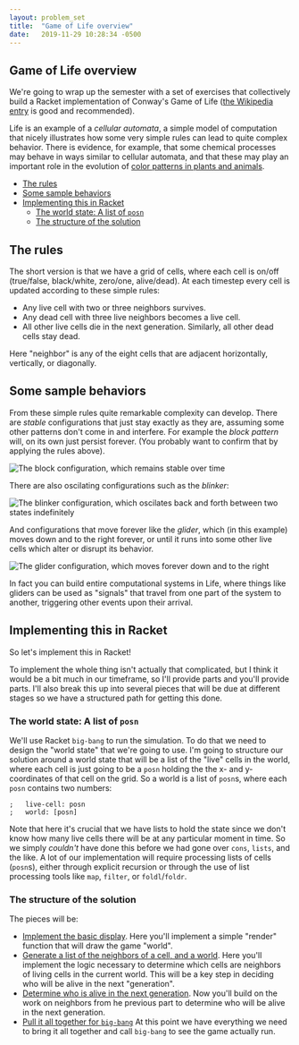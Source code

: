 ```yaml
---
layout: problem_set
title:  "Game of Life overview"
date:   2019-11-29 10:28:34 -0500
---
```


## Game of Life overview <!-- omit in toc -->

We're going to wrap up the semester with a set of exercises that
collectively build a Racket implementation of
Conway's Game of Life
([the Wikipedia entry](https://en.wikipedia.org/wiki/Conway%27s_Game_of_Life) is good and recommended).

Life is an example of a _cellular automata_, a simple model of
computation that nicely illustrates how some very simple rules can
lead to quite complex behavior. There is evidence, for example,
that some chemical processes may behave in ways similar
to cellular automata, and that these may play an important role
in the evolution of
[color patterns in plants and animals](https://phys.org/news/2017-04-lizard-biology-mathematics.html).

- [The rules](#the-rules)
- [Some sample behaviors](#some-sample-behaviors)
- [Implementing this in Racket](#implementing-this-in-racket)
  - [The world state: A list of `posn`](#the-world-state-a-list-of-posn)
  - [The structure of the solution](#the-structure-of-the-solution)

## The rules

The short version is that we have a grid of cells, where each
cell is on/off (true/false, black/white, zero/one, alive/dead). At
each timestep every cell is updated according to these
simple rules:

- Any live cell with two or three neighbors survives.
- Any dead cell with three live neighbors becomes a live
  cell.
- All other live cells die in the next generation.
  Similarly, all other dead cells stay dead.

Here "neighbor" is any of the eight cells that are
adjacent horizontally, vertically, or diagonally.

## Some sample behaviors

From these simple rules quite remarkable complexity can
develop. There are _stable_ configurations that just stay
exactly as they are, assuming some other patterns don't come in and
interfere. For example the _block pattern_ will, on its own just
persist forever. (You probably want to confirm that by applying the
rules above).

![The block configuration, which remains stable over time](https://upload.wikimedia.org/wikipedia/commons/thumb/9/96/Game_of_life_block_with_border.svg/66px-Game_of_life_block_with_border.svg.png)

There are also oscilating configurations such as the _blinker_:

![The blinker configuration, which oscilates back and forth between two states indefinitely](https://upload.wikimedia.org/wikipedia/commons/9/95/Game_of_life_blinker.gif)

And configurations that move forever like the _glider_, which
(in this example) moves down
and to the right forever, or until it runs into some other live cells
which alter or disrupt its behavior.

![The glider configuration, which moves forever down and to the right](https://upload.wikimedia.org/wikipedia/commons/f/f2/Game_of_life_animated_glider.gif)

In fact you can build entire computational systems in
Life, where things like gliders can be used as "signals" that travel
from one part of the system to another, triggering other events upon
their arrival.

## Implementing this in Racket

So let's implement this in Racket!

To implement the whole thing isn't actually that complicated, but I
think it would be a bit much in our timeframe, so I'll provide parts
and you'll provide parts. I'll also break this up into several pieces
that will be due at different stages so we have a structured path for
getting this done.

### The world state: A list of `posn`

We'll use Racket `big-bang` to run the simulation. To do that we need
to design the "world state" that we're going to use. I'm going to
structure our solution around a world state that will be a list of
the "live" cells in the world, where each cell is just going to be
a `posn` holding the the x- and y-coordinates of that cell on the
grid. So a world is a list of `posn`s, where each `posn` contains two numbers:

```racket
;   live-cell: posn
;   world: [posn]
```

Note that here it's crucial that we have lists to hold the state since
we don't know how many live cells there will be at any particular
moment in time. So we simply _couldn't_ have done this before we had
gone over `cons`, `lists`, and the like. A lot of our implementation
will require processing lists of cells (`posn`s), either through explicit
recursion or through the use of list processing tools like `map`,
`filter`, or `foldl`/`foldr`.

### The structure of the solution

The pieces will be:

- [Implement the basic display](game-of-life-display.html). Here you'll implement a simple "render"
  function that will draw the game "world".
- [Generate a list of the neighbors of a cell, and a world](game-of-life-neighbors.html).
  Here you'll implement the logic necessary to determine which cells
  are neighbors of living cells in the current world. This will be
  a key step in deciding who will be alive in the next "generation".
- [Determine who is alive in the next generation](game-of-life-alive.html).
  Now you'll build on the work on neighbors from he previous part
  to determine who will be alive in the next generation.
- [Pull it all together for `big-bang`](game-of-life-big-bang.html)
  At this point we have everything we need to bring it all together
  and call `big-bang` to see the game actually run.
